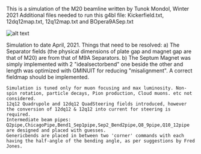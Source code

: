 

This is a simulation of the M20 beamline
  written by Tunok Mondol, Winter 2021
  Additional files needed to run this g4bl file:
  Kickerfield.txt, 12dq12map.txt, 12q12map.txt and
  BOpera9ASep.txt

![alt text](https://github.com/[username]/[reponame]/blob/[branch]/image.jpg?raw=true)

Simulation to date April, 2021.
	Things that need to be resolved: 
		a) The Separator fields (the physical dimensions of plate gap and magnet gap are that of M20) are from that of M9A Separators.
		b) The Septum Magnet was simply implemented with 2 "idealsectorbend" one beside the other and length was optimized with GMINUIT for reducing 
    "misalignment". A correct fieldmap should be implemented.

 	Simulation is tuned only for muon focusing and max luminosity. Non-spin rotation, particle decays, Pion production, Cloud muons. etc not considered.
 	12q12 Quadrupole and 12dq12 QuadSteering fields introduced, however the conversion of 12dq12 & 12q12 into current for steering is required.
 	Intermediate beam pipes: Q2pipe,ChicagoPipe,Bend1_Sep1pipe,Sep2_Bend2pipe,Q8_9pipe,Q10_12pipe are designed and placed with guesses.
 	Genericbends are placed in between two 'corner' commands with each having the half-angle of the bending angle, as per suggestions by Fred Jones.
  
  
